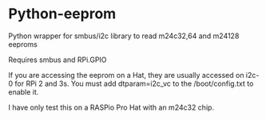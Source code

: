 # Python-eeprom
Python wrapper for smbus/i2c library to read m24c32,64 and m24128 eeproms

Requires smbus and RPi.GPIO

If you are accessing the eeprom on a Hat, they are usually accessed on i2c-0 for RPi 2 and 3s.  You must add dtparam=i2c_vc to the
/boot/config.txt to enable it.

I have only test this on a RASPio Pro Hat with an m24c32 chip.
